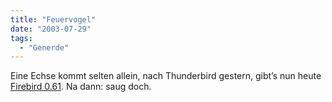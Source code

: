 ```yaml
---
title: "Feuervogel"
date: "2003-07-29"
tags:
  - "Generde"
---
```


Eine Echse kommt selten allein, nach Thunderbird gestern, gibt’s nun heute [Firebird 0.61](http://mozilla.org/projects/firebird/release-notes.html "Firebird 0.61 release notes"). Na dann: saug doch.
